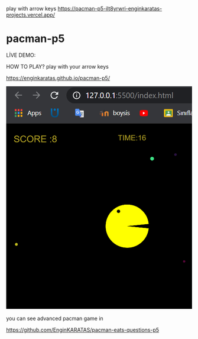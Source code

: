 play with arrow keys https://pacman-p5-ilt8yrwri-enginkaratas-projects.vercel.app/
# pacman-p5
LİVE DEMO:

HOW TO PLAY?
play with your arrow keys

https://enginkaratas.github.io/pacman-p5/

![](aaa.png)

you can see advanced pacman game in 

https://github.com/EnginKARATAS/pacman-eats-questions-p5

 
